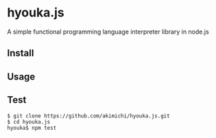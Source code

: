 # hyouka.js

A simple functional programming language interpreter library in node.js

## Install

## Usage

## Test

~~~
$ git clone https://github.com/akimichi/hyouka.js.git
$ cd hyouka.js
hyouka$ npm test
~~~


